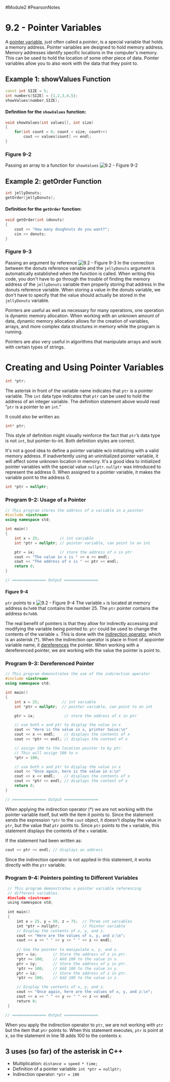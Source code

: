 #Module2 #PearsonNotes 
# 9.2 - Pointer Variables
A <u>pointer variable</u>, just often called a *pointer*, is a special variable that holds a memory address. Pointer variables are designed to hold memory address.
Memory addresses identify specific locations in the computer's memory.
This can be used to hold the location of some other piece of data.
Pointer variables allow you to also work with the data that they point to.

## Example 1: showValues Function
```c++
const int SIZE = 5;
int numbers[SIZE] = {1,2,3,4,5};
showValues(number,SIZE);
```

#### Definition for the `showValues` function:
```c++
void showValues(int values[], int size)
{
	for(int count = 0; count < size; count++)
		cout << values[count] << endl;
}
```

### Figure 9-2
Passing an array to a function for `showValues` 
![9.2 - Figure 9-2](/Module%202/Pearson%20Notes/9.2%20Photos/9.2%20-%20Figure%209-2.png)

## Example 2: getOrder Function
```c++
int jellyDonuts;
getOrder(jellyDonuts);
```

#### Definition for the `getOrder` function:
```c++
void getOrder(int &donuts)
{
	cout << "How many doughnuts do you want?";
	cin >> donuts;
}
```

### Figure 9-3
Passing an argument by reference 
![9.2 - Figure 9-3](/Module%202/Pearson%20Notes/9.2%20Photos/9.2%20-%20Figure%209-3.png)
In the connection between the donuts reference variable and the `jellyDonuts` argument is automatically established when the function is called. When writing this code, you don't have to go through the trouble of finding the memory address of the `jellyDonuts`  variable then properly storing that address in the donuts reference variable.
When storing a value in the donuts variable, we don't have to specify that the value should actually be stored in the `jellyDonuts` variable.

Pointers are useful as well as necessary for many operations, one operation is dynamic memory allocation.
When working with an unknown amount of data, dynamic memory allocation allows for the creation of variables, arrays, and more complex data structures in memory while the program is running.

Pointers are also very useful in algorithms that manipulate arrays and work with certain types of strings.
# Creating and Using Pointer Variables
```c++
int *ptr;
```
The asterisk in front of the variable name indicates that `ptr` is a pointer variable. The `int` data type indicates that `ptr` can be used to hold the address of an integer variable. The definition statement above would read “`ptr` is a pointer to an `int`.”

It could also be written as:
```c++
int* ptr;
```
This style of definition might visually reinforce the fact that `ptr`’s data type is not `int`, but pointer-to-int. Both definition styles are correct.

It's not a good idea to define a pointer variable w/o initializing with a valid memory address. If inadvertently using an uninitialized pointer variable, it will affect some unknown location in memory. It's a good idea to initialized pointer variables with the special value `nullptr`.
`nullptr` was introduced to represent the address 0. When assigned to a pointer variable, it makes the variable point to the address 0.
```c++
int *ptr = nullptr;
```

### Program 9-2: Usage of a Pointer
```c++
// This program stores the address of a variable in a pointer
#include <iostream>
using namespace std;

int main()
{
	int x = 25;         // int variable
	int *ptr = nullptr; // pointer variable, can point to an int

	ptr = &x;           // store the address of x in ptr
	cout << "The value in x is " << x << endl;
	cout << "The address of x is " << ptr << endl;
	return 0;
}

// =============== Output ===============

```

#### Figure 9-4
`ptr` points to x 
![9.2 - Figure 9-4](/Module%202/Pearson%20Notes/9.2%20Photos/9.2%20-%20Figure%209-4.png)
The variable `x` is located at memory address `0x7e00` that contains the number 25.
The `ptr` pointer contains the address `0x7e00`.

The real benefit of pointers is that they allow for indirectly accessing and modifying the variable being pointed to. `ptr` could be used to change the contents of the variable `x`. This is done with the <u>indirection operator</u>, which is an asterisk (\*). 
When the indirection operator is place in front of appointer variable name, it <u>dereferences</u> the pointer. When working with a dereferenced pointer, we are working with the value the pointer is point to.

### Program 9-3: Dereferenced Pointer
```c++
// This program demonstrates the use of the indirection operator
#include <iostream>
using namespace std;

int main()
{
	int x = 25;          // int variable
	int *ptr = nullptr;  // pointer variable, can point to an int

	ptr = &x;             // store the address of x in ptr

	// use both x and ptr to display the value in x
	cout << "Here is the value in x, printer twice:\n"
	cout << x << endl;    // displays the contents of x
	cout << *ptr << endl; // displays the context of x

	// assign 100 to the location pointer to by ptr.
	// This will assign 100 to x
	*ptr = 100;

	// use both x and ptr to display the value in x
	cout << "Once again, here is the value in x:\n"
	cout << x << endl;    // displays the contents of x
	cout << *ptr << endl; // displays the context of x
	return 0;
}

// =============== Output ===============
```

When applying the indirection operator (\*) we are not working with the pointer variable itself, but with the item it points to. Since the statement sends the expression `*ptr` to the `cout` object, it doesn't display the value in `ptr`, but the value that `ptr` points to. Since `ptr` points to the `x` variable, this statement displays the contents of the `x` variable.

If the statement had been written as:
```c++
cout << ptr << endl; // displays an address
```
Since the indirection operator is not applied in this statement, it works directly with the `ptr` variable.

### Program 9-4: Pointers pointing to Different Variables
```c++
 // This program demonstrates a pointer variable referencing
 // different variables.
 #include <iostream>
 using namespace std;
 
 int main()
 {
     int x = 25, y = 50, z = 75;  // Three int variables
     int *ptr = nullptr;          // Pointer variable
     // Display the contents of x, y, and z.
     cout << "Here are the values of x, y, and z:\n";
     cout << x << " " << y << " " << z << endl;
     
     // Use the pointer to manipulate x, y, and z.
     ptr = &x;       // Store the address of x in ptr.
     *ptr += 100;    // Add 100 to the value in x.
     ptr = &y;       // Store the address of y in ptr.
     *ptr += 100;    // Add 100 to the value in y.
     ptr = &z;       // Store the address of z in ptr.
     *ptr += 100;    // Add 100 to the value in z.

     // Display the contents of x, y, and z.
     cout << "Once again, here are the values of x, y, and z:\n";
     cout << x << " " << y << " " << z << endl;
     return 0;
 }

// =============== Output ===============
```

When you apply the indirection operator to `ptr`, we are not working with `ptr` but the item that `ptr` points to. When this statement executes, `ptr` is point at x, so the statement in line 18 adds 100 to the contents x.

## 3 uses (so far) of the asterisk in C++
- Multiplication: `distance = speed * time;`
- Definition of a pointer variable: `int *ptr = nullptr;`
- Indirection operator: `*ptr = 100`
